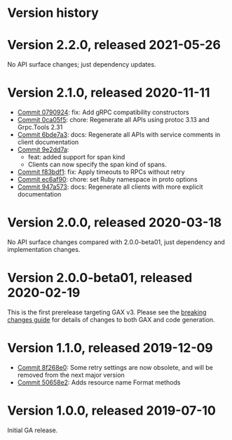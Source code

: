 # Version history

# Version 2.2.0, released 2021-05-26

No API surface changes; just dependency updates.

# Version 2.1.0, released 2020-11-11

- [Commit 0790924](https://github.com/googleapis/google-cloud-dotnet/commit/0790924): fix: Add gRPC compatibility constructors
- [Commit 0ca05f5](https://github.com/googleapis/google-cloud-dotnet/commit/0ca05f5): chore: Regenerate all APIs using protoc 3.13 and Grpc.Tools 2.31
- [Commit 6bde7a3](https://github.com/googleapis/google-cloud-dotnet/commit/6bde7a3): docs: Regenerate all APIs with service comments in client documentation
- [Commit 9e2dd7a](https://github.com/googleapis/google-cloud-dotnet/commit/9e2dd7a):
  - feat: added support for span kind
  - Clients can now specify the span kind of spans.
- [Commit f83bdf1](https://github.com/googleapis/google-cloud-dotnet/commit/f83bdf1): fix: Apply timeouts to RPCs without retry
- [Commit ec6af90](https://github.com/googleapis/google-cloud-dotnet/commit/ec6af90): chore: set Ruby namespace in proto options
- [Commit 947a573](https://github.com/googleapis/google-cloud-dotnet/commit/947a573): docs: Regenerate all clients with more explicit documentation

# Version 2.0.0, released 2020-03-18

No API surface changes compared with 2.0.0-beta01, just dependency
and implementation changes.

# Version 2.0.0-beta01, released 2020-02-19

This is the first prerelease targeting GAX v3. Please see the [breaking changes
guide](https://googleapis.github.io/google-cloud-dotnet/docs/guides/breaking-gax2.html)
for details of changes to both GAX and code generation.

# Version 1.1.0, released 2019-12-09

- [Commit 8f268e0](https://github.com/googleapis/google-cloud-dotnet/commit/8f268e0): Some retry settings are now obsolete, and will be removed from the next major version
- [Commit 50658e2](https://github.com/googleapis/google-cloud-dotnet/commit/50658e2): Adds resource name Format methods

# Version 1.0.0, released 2019-07-10

Initial GA release.
